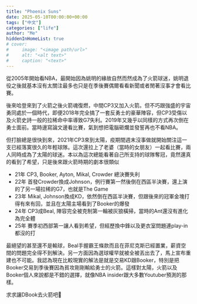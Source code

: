 ```yaml
---
title: "Phoenix Suns"
date: 2025-05-10T00:00:00+00:00
tags: ["中文"]
categories: ["life"]
author: "Me"
hiddenInHomeList: true
# cover:
#     image: "<image path/url>"
#     alt: "<alt text>"
#     caption: "<text>"
---
```


從2005年開始看NBA，最開始因為姚明的緣故自然而然成為了火箭球迷，姚明退役之後就基本沒有太關注最多也只是在季後賽偶爾看看新聞或者閒著沒事才會看比賽。

後來哈登來到了火箭之後火箭魂復燃，中間CP3又加入火箭。但不巧跟強盛的宇宙勇同處於一個時代，即便2018年完全搞了一套反勇士的豪華陣容，但CP3受傷以及火箭史詩一般的拉稀命中率導致G7失利。2019年又幾乎以同樣的方式再次倒在勇士面前。當時邊寫論文邊看比賽，氣到想把電腦砸爛並發誓再也不看NBA。

但打臉總是很快到來，2021年CP3來到太陽，疫期間週末沒事做就開始關注這一支已經落寞很久的年輕球隊。這次還拉上了老婆（當時的女朋友）一起看比賽，兩人同時成為了太陽的球迷。本以為這次總能看著自己所支持的球隊奪冠，竟然還真的看到了希望，只是後來跟火箭時期的劇本很類似

- 21年 CP3, Booker, Ayton, Mikal, Crowder 總決賽失利
- 22年 首發Crowder換成Johnson，例行賽第一然後倒在西區半決賽，還上演的了另一場拉稀的G7，也就是The Game
- 23年 Mikal, Johnson換成KD，依然倒在西區半決賽，但跟後來的冠軍金塊打得有來有回，並且在太陽主場看到了Booker的爆發
- 24年 CP3成Beal, 陣容完全被克制第一輪被灰狼橫掃，當時的Ant還沒有進化為完全體
- 25年 賽季初西部第一讓人看到希望，但經歷換中鋒以及更衣室問題連play-in都沒的打

最絕望的甚至還不是輸球，Beal手握霸王條款而且在菲尼克斯已經置業，薪資空間的問題完全得不到解決。另一方面因為選球權早就被全被丟出去了，馬上宣布重建也不可能。我認為現在比較現實的解法是就是交易KD跟Booker，特別是把Booker交易到季後賽因為貧攻剛剛輸給勇士的火箭。這樣對太陽，火箭以及Booker個人來說都是不錯的選擇，就像NBA insider跟大多數Youtuber預測的那樣。

求求讓DBook去火箭吧🚀
